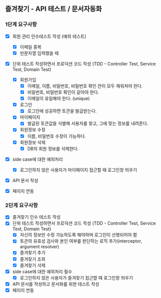 ## 즐겨찾기 - API 테스트 / 문서자동화

### 1단계 요구사항
- [x] 회원 관리 인수테스트 작성
    (예외 테스트)
    - [x] 이메일 중복
    - [x] 빈문자열 입력했을 때
- [x] 단위 테스트 작성하면서 프로덕션 코드 작성 (TDD - Controller Test, Service Test, Domain Test)
    - [x] 회원가입
        - [x] 이메일, 이름, 비밀번호, 비밀번호 확인 칸이 모두 채워져야 한다.
        - [x] 비밀번호, 비밀번호 확인이 같아야 한다.
        - [x] 이메일이 유일해야 한다. (unique)
    - [x] 로그인
        - [x] 로그인에 성공하면 토큰을 발급받는다.
    - [x] 마이페이지
        - [x] 발급된 토큰값을 식별해 사용자를 찾고, 그에 맞는 정보를 내려준다.
    - [x] 회원정보 수정
        - [x] 이름, 비밀번호 수정이 가능하다.
    - [x] 회원정보 삭제
        - [x] DB의 회원 정보를 삭제한다.
- [x] side case에 대한 예외처리
    - [x] 로그인하지 않은 사용자가 마이페이지 접근할 때 로그인창 띄우기
- [x] API 문서 작성
- [x] 페이지 연동


### 2단계 요구사항
- [x] 즐겨찾기 인수 테스트 작성
- [x] 단위 테스트 작성하면서 프로덕션 코드 작성 (TDD - Controller Test, Service Test, Domain Test)
    - [x] 자신의 정보만 수정 가능하도록 해야하며 로그인이 선행되어야 함
    - [x] 토큰의 유효성 검사와 본인 여부를 판단하는 로직 추가(interceptor, argument resolver)
    - [x] 즐겨찾기 추가
    - [x] 즐겨찾기 조회
    - [x] 즐겨찾기 삭제
- [x] side case에 대한 예외처리 필수
    - [x] 로그인하지 않은 사용자가 즐겨찾기 접근할 때 로그인창 띄우기
- [x] API 문서를 작성하고 문서화를 위한 테스트 작성
- [x] 페이지 연동
